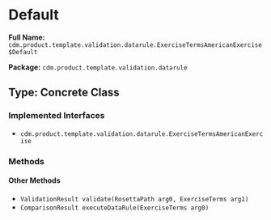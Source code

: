 # Default

**Full Name:** `cdm.product.template.validation.datarule.ExerciseTermsAmericanExercise$Default`

**Package:** `cdm.product.template.validation.datarule`

## Type: Concrete Class

### Implemented Interfaces

- `cdm.product.template.validation.datarule.ExerciseTermsAmericanExercise`

### Methods

#### Other Methods

- `ValidationResult validate(RosettaPath arg0, ExerciseTerms arg1)`
- `ComparisonResult executeDataRule(ExerciseTerms arg0)`

